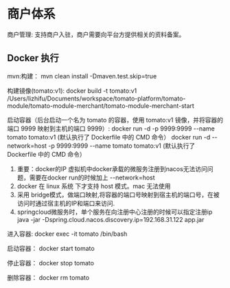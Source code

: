 # 商户体系

商户管理: 支持商户入驻，商户需要向平台方提供相关的资料备案。

## Docker 执行

mvn:构建：
mvn clean install -Dmaven.test.skip=true

构建镜像(tomato:v1):
docker build -t tomato:v1 /Users/lizhifu/Documents/workspace/tomato-platform/tomato-module/tomato-module-merchant/tomato-module-merchant-start

启动容器（后台启动一个名为 tomato 的容器，使用 tomato:v1 镜像，并将容器的端口 9999 映射到主机的端口 9999）:
docker run -d -p 9999:9999 --name tomato tomato:v1 (默认执行了 Dockerfile 中的 CMD 命令）
docker run -d --network=host -p 9999:9999 --name tomato tomato:v1 (默认执行了 Dockerfile 中的 CMD 命令）

1. 重要：docker的IP 虚拟机中docker承载的微服务注册到nacos无法访问问题，需要在docker run的时候加上 --network=host
2. docker 在 linux 系统 下才支持 host 模式。mac 无法使用
3. 采用 bridge模式，做端口映射,将容器的端口号映射到宿主机的端口号，在被访问时通过宿主机的IP和端口来访问.
4. springcloud微服务时，单个服务在向注册中心注册的时候可以指定注册ip
   java -jar -Dspring.cloud.nacos.discovery.ip=192.168.31.122 app.jar


进入容器:
docker exec -it tomato /bin/bash

启动容器：
docker start tomato

停止容器：
docker stop tomato

删除容器：
docker rm tomato
